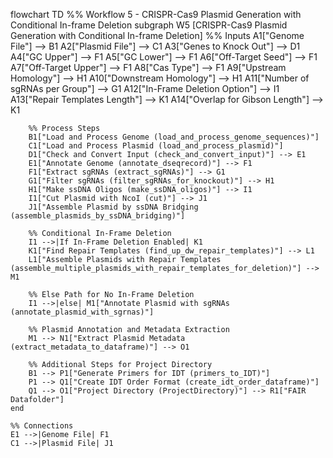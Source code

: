 flowchart TD
%% Workflow 5 - CRISPR-Cas9 Plasmid Generation with Conditional In-frame Deletion
subgraph W5 [CRISPR-Cas9 Plasmid Generation with Conditional In-frame Deletion]
%% Inputs
A1["Genome File"] --> B1
A2["Plasmid File"] --> C1
A3["Genes to Knock Out"] --> D1
A4["GC Upper"] --> F1
A5["GC Lower"] --> F1
A6["Off-Target Seed"] --> F1
A7["Off-Target Upper"] --> F1
A8["Cas Type"] --> F1
A9["Upstream Homology"] --> H1
A10["Downstream Homology"] --> H1
A11["Number of sgRNAs per Group"] --> G1
A12["In-Frame Deletion Option"] --> I1
A13["Repair Templates Length"] --> K1
A14["Overlap for Gibson Length"] --> K1

        %% Process Steps
        B1["Load and Process Genome (load_and_process_genome_sequences)"]
        C1["Load and Process Plasmid (load_and_process_plasmid)"]
        D1["Check and Convert Input (check_and_convert_input)"] --> E1
        E1["Annotate Genome (annotate_dseqrecord)"] --> F1
        F1["Extract sgRNAs (extract_sgRNAs)"] --> G1
        G1["Filter sgRNAs (filter_sgRNAs_for_knockout)"] --> H1
        H1["Make ssDNA Oligos (make_ssDNA_oligos)"] --> I1
        I1["Cut Plasmid with NcoI (cut)"] --> J1
        J1["Assemble Plasmid by ssDNA Bridging (assemble_plasmids_by_ssDNA_bridging)"]

        %% Conditional In-Frame Deletion
        I1 -->|If In-Frame Deletion Enabled| K1
        K1["Find Repair Templates (find_up_dw_repair_templates)"] --> L1
        L1["Assemble Plasmids with Repair Templates (assemble_multiple_plasmids_with_repair_templates_for_deletion)"] --> M1

        %% Else Path for No In-Frame Deletion
        I1 -->|else| M1["Annotate Plasmid with sgRNAs (annotate_plasmid_with_sgrnas)"]

        %% Plasmid Annotation and Metadata Extraction
        M1 --> N1["Extract Plasmid Metadata (extract_metadata_to_dataframe)"] --> O1

        %% Additional Steps for Project Directory
        B1 --> P1["Generate Primers for IDT (primers_to_IDT)"]
        P1 --> Q1["Create IDT Order Format (create_idt_order_dataframe)"]
        Q1 --> O1["Project Directory (ProjectDirectory)"] --> R1["FAIR Datafolder"]
    end

    %% Connections
    E1 -->|Genome File| F1
    C1 -->|Plasmid File| J1
